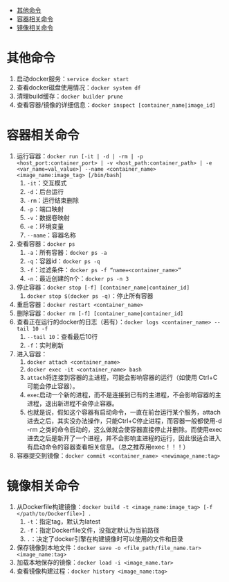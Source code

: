 
- [其他命令](#其他命令)
- [容器相关命令](#容器相关命令)
- [镜像相关命令](#镜像相关命令)


# 其他命令
1. 启动docker服务：`service docker start`
2. 查看docker磁盘使用情况：`docker system df`
3. 清理build缓存：`docker builder prune`
4. 查看容器/镜像的详细信息：`docker inspect [container_name|image_id]`

# 容器相关命令

1. 运行容器：`docker run [-it | -d | -rm | -p <host_port:container_port> | -v <host_path:container_path> | -e <var_name=val_value>] --name <container_name> <image_name:image_tag> [/bin/bash]`
   1. `-it`：交互模式
   2. `-d`：后台运行
   3. `-rm`：运行结束删除
   4. `-p`：端口映射
   5. `-v`：数据卷映射
   6. `-e`：环境变量
   7. `--name`：容器名称
2. 查看容器：`docker ps`
   1. `-a`：所有容器：`docker ps -a`
   2. `-q`：容器id：`docker ps -q`
   3. `-f`：过滤条件：`docker ps -f “name=<container_name>”`
   4. `-n`：最近创建的n个：`docker ps -n 3`
3. 停止容器：`docker stop [-f] [container_name|container_id]`
   1. `docker stop $(docker ps -q)`：停止所有容器
4. 重启容器：`docker restart <container_name>`
5. 删除容器：`docker rm [-f] [container_name|container_id]`
6. 查看正在运行的docker的日志（若有）：`docker logs <container_name> --tail 10 -f`
   1. `--tail 10`：查看最后10行
   2. `-f`：实时刷新
7. 进入容器：
   1. `docker attach <container_name>`
   2. `docker exec -it <container_name> bash`
   3. `attach`将连接到容器的主进程，可能会影响容器的运行（如使用 Ctrl+C 可能会停止容器）。
   4. `exec`启动一个新的进程，而不是连接到已有的主进程，不会影响容器的主进程，退出新进程不会停止容器。
   5. 也就是说，假如这个容器有启动命令，一直在前台运行某个服务，attach进去之后，其实没办法操作，只能Ctrl+C停止进程，而容器一般都使用-d -rm 之类的命令启动的，这么做就会使容器直接停止并删除。而使用exec进去之后是新开了一个进程，并不会影响主进程的运行，因此很适合进入有启动命令的容器查看相关信息。（总之推荐用exec！！！）
8. 容器提交到镜像：`docker commit <container_name> <newimage_name:tag>`

# 镜像相关命令

1. 从Dockerfile构建镜像：`docker build -t <image_name:image_tag> [-f </path/to/Dockerfile>] .`
   1. `-t`：指定tag，默认为latest
   2. `-f`：指定Dockerfile文件，没指定默认为当前路径
   3. `.`：决定了docker引擎在构建镜像时可以使用的文件和目录
2. 保存镜像到本地文件：`docker save -o <file_path/file_name.tar> <image_name:tag>`
3. 加载本地保存的镜像：`docker load -i <image_name.tar>`
4. 查看镜像构建过程：`docker history <image_name:tag>`
